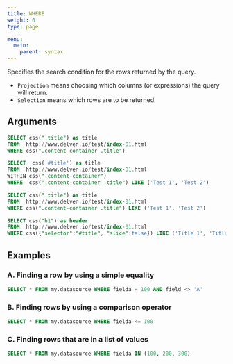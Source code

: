 ```yaml
---
title: WHERE
weight: 0
type: page

menu:
  main:
    parent: syntax
---
```


Specifies the search condition for the rows returned by the query.

* `Projection` means choosing which columns (or expressions) the query will return.
* `Selection` means which rows are to be returned.

## Arguments

```sql
SELECT css(".title") as title
FROM  http://www.delven.io/test/index-01.html 
WHERE css(".content-container .title")
```

 
```sql
SELECT  css('#title') as title
FROM  http://www.delven.io/test/index-01.html 
WITHIN css(".content-container")
WHERE  css(".content-container .title") LIKE ('Test 1', 'Test 2')
```

```sql
SELECT css(".title") as title
FROM  http://www.delven.io/test/index-01.html 
WHERE css(".content-container .title") LIKE ('Test 1', 'Test 2')
```



```sql
SELECT css("h1") as header
FROM  http://www.delven.io/test/index-01.html 
WHERE css({"selector":"#title", "slice":false}) LIKE ('Title 1', 'Title 2', 'Title 3')
```


## Examples

### A. Finding a row by using a simple equality

```sql
SELECT * FROM my.datasource WHERE fielda = 100 AND field <> 'A'
```
### B. Finding rows by using a comparison operator

```sql
SELECT * FROM my.datasource WHERE fielda <= 100
```
### C. Finding rows that are in a list of values

```sql
SELECT * FROM my.datasource WHERE fielda IN (100, 200, 300)
```
